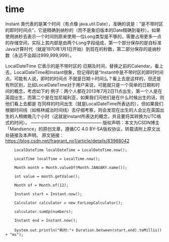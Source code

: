 # time

Instant 类代表的是某个时间（有点像 java.util.Date），准确的说是：”是不带时区的即时时间点“，它是精确到纳秒的（而不是象旧版本的Date精确到毫秒）。如果使用纳秒去表示一个时间则原来使用一位Long类型是不够的，需要占用更多一点的存储空间，实际上其内部是由两个Long字段组成，第一个部分保存的是自标准Java计算时代（就是1970年1月1日开始）到现在的秒数，第二部分保存的是纳秒数（永远不会超过999,999,999）。

LocalDateTime
它表示的是不带时区的 日期及时间，替换之前的Calendar。看上去，LocalDateTime和Instant很象，但记得的是“Instant中是不带时区的即时时间点。可能有人说，即时的时间点 不就是日期＋时间么？看上去是这样的，但还是有所区别，比如LocalDateTime对于用户来说，可能就只是一个简单的日期和时间的概念，考虑如下的 例子：两个人都在2013年7月2日11点出生，第一个人是在英国出生，而第二个是在加尼福利亚，如果我们问他们是在什么时候出生的话，则他们看上去都是 在同样的时间出生（就是LocalDateTime所表达的），但如果我们根据时间线（如格林威治时间线）去仔细考察，则会发现在出生的人会比在英国出生的人稍微晚几个小时（这就是Instant所表达的概念，并且要将其转换为UTC格式的时间）。
————————————————
版权声明：本文为CSDN博主「Mandsence」的原创文章，遵循CC 4.0 BY-SA版权协议，转载请附上原文出处链接及本声明。
原文链接：https://blog.csdn.net/fragrant_no1/article/details/83988042

        LocalDateTime localDateTime = LocalDateTime.now();
        
        LocalTime localTime = LocalTime.now();
        
        Month month = Month.valueOf(Month.JANUARY.name());
        
        int value = month.getValue();
        
        Month of = Month.of(12);
        
        Instant start = Instant.now();
        
        Calculator calculator = new ForLoopCalculator();
        
        calculator.sumUp(numbers);
        
        Instant end = Instant.now();
        
        System.out.println("耗时:"+ Duration.between(start,end).toMillis() + "ms");
